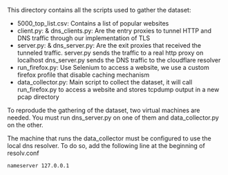 This directory contains all the scripts used to gather the dataset:
- 5000_top_list.csv: Contains a list of popular websites
- client.py: & dns_clients.py: Are the entry proxies to tunnel HTTP and DNS traffic through our implementation of TLS
- server.py: & dns_server.py: Are the exit proxies that received the tunneled traffic. 
    server.py sends the traffic to a real http proxy on localhost
    dns_server.py sends the DNS traffic to the cloudflare resolver
- run_firefox.py: Use Selenium to access a website, we use a custom firefox profile that disable caching mechanism
- data_collector.py: Main script to collect the dataset, it will call run_firefox.py to access a website and stores tcpdump output in a new pcap directory

To reprodude the gathering of the dataset, two virtual machines are needed. You must run dns_server.py on one of them and data_collector.py on the other.

The machine that runs the data_collector must be configured to use the local dns resolver.
To do so, add the following line at the beginning of resolv.conf
```
nameserver 127.0.0.1
```
